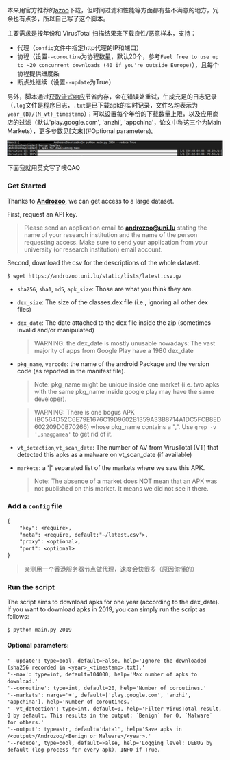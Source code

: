 本来用官方推荐的[azoo](https://github.com/ArtemKushnerov/az)下载，但时间过滤和性能等方面都有些不满意的地方，冗余也有点多，所以自己写了这个脚本。

主要需求是按年份和 VirusTotal 扫描结果来下载良性/恶意样本，支持：

- 代理（`config`文件中指定http代理的IP和端口）
- 协程（设置`--coroutine`为协程数量，默认20个，参考`Feel free to use up to ~20 concurrent downloads (40 if you're outside Europe)`），且每个协程提供进度条
- 断点处继续（设置`--update`为True）

另外，脚本通过[获取流式响应](https://hubertroy.gitbooks.io/aiohttp-chinese-documentation/content/aiohttp%E6%96%87%E6%A1%A3/ClientUsage.html#%E4%BD%BF%E7%94%A8WebSockets)节省内存，会在错误处重试，生成充足的日志记录（`.log`文件是程序日志，`.txt`是已下载apk的实时记录，文件名均表示为`year_(B)/(M_vt)_timestamp`）；可以设置每个年份的下载数量上限，以及应用商店的过滤（默认'play.google.com', 'anzhi', 'appchina'，论文中称这三个为Main Markets），更多参数见[文末](#Optional parameters)。

<img src='./run.PNG'></img>

下面我就用英文写了噢QAQ

### Get Started

Thanks to [**Androzoo**](https://androzoo.uni.lu/), we can get access to a large dataset.

First, request an API key. 

> Please send an application email to **androzoo@uni.lu** stating the name of your research institution and the name of the person requesting access. Make sure to send your application from your university (or research institution) email account.

Second, download the csv for the descriptions of the whole dataset.

```shell
$ wget https://androzoo.uni.lu/static/lists/latest.csv.gz
```

- `sha256`, `sha1`, `md5`, `apk_size`: Those are what you think they are.

- `dex_size`: The size of the classes.dex file (i.e., ignoring all other dex files)

- `dex_date`: The date attached to the dex file inside the zip (sometimes invalid and/or manipulated)

  > WARNING: the dex_date is mostly unusable nowadays: The vast majority of apps from Google Play have a 1980 dex_date

- `pkg_name`, `vercode`: the name of the android Package and the version code (as reported in the manifest file). 

  > Note: pkg_name might be unique inside one market (i.e. two apks with the same pkg_name inside google play may have the same developer).

  > WARNING: There is one bogus APK (BC564D52C6E79E1676C19D9602B1359A33B8714A1DC5FCB8ED602209D0B70266) whose pkg_name contains a ",". Use `grep -v ',snaggamea'` to get rid of it.

- `vt_detection`,`vt_scan_date`: The number of AV from VirusTotal (VT) that detected this apks as a malware on vt_scan_date (if available)

- `markets`: a '|' separated list of the markets where we saw this APK.

  > Note: The absence of a market does NOT mean that an APK was not published on this market. It means we did not see it there.

### Add a `config` file

```
{
    "key": <require>,
    "meta": <require, default:"~/latest.csv">,
    "proxy": <optional>,
    "port": <optional>
}
```

> 亲测用一个香港服务器节点做代理，速度会快很多（原因你懂的）

### Run the script

The script aims to download apks for one year (according to the dex_date). If you want to download apks in 2019, you can simply run the script as follows:

```shell
$ python main.py 2019
```

#### Optional parameters:

```
'--update': type=bool, default=False, help='Ignore the downloaded (sha256 recorded in <year>_<timestamp>.txt).'
'--max': type=int, default=104000, help='Max number of apks to download.'
'--coroutine': type=int, default=20, help='Number of coroutines.'
'--markets': nargs='+', default=['play.google.com', 'anzhi', 'appchina'], help='Number of coroutines.'
'--vt_detection': type=int, default=0, help='Filter VirusTotal result, 0 by default. This results in the output: `Benign` for 0, `Malware` for others.'
'--output': type=str, default='data1', help='Save apks in /<output>/Androzoo/<Benign or Malware>/<year>.'
'--reduce', type=bool, default=False, help='Logging level: DEBUG by default (log process for every apk), INFO if True.'
```
